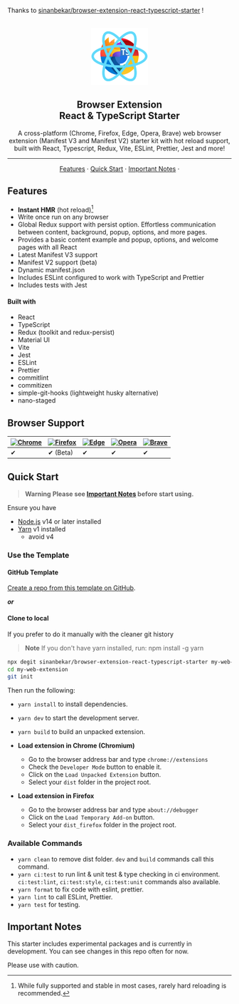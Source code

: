 Thanks to [sinanbekar/browser-extension-react-typescript-starter](https://github.com/sinanbekar/browser-extension-react-typescript-starter) !

<div align="center">
  <br>
 <img src="https://raw.githubusercontent.com/sinanbekar/browser-extension-react-typescript-starter/main/public/images/extension_128.png" alt="Browser Extension React & TypeScript Starter" width="128">
  <br>
  <h2>
    Browser Extension <br>
    React & TypeScript Starter
    <br>
  </h2>
</div>

<p align="center">A cross-platform (Chrome, Firefox, Edge, Opera, Brave) web browser extension (Manifest V3 and Manifest V2) starter kit with hot reload support, built with React, Typescript, Redux, Vite, ESLint, Prettier, Jest and more! </p>
<hr />

<p align="center">
  <a href="#features">Features</a> ·
  <a href="#quick-start">Quick Start</a> ·
  <a href="#important-notes">Important Notes</a> ·
</p>

## Features

- **Instant HMR** (hot reload)[^1]
- Write once run on any browser
- Global Redux support with persist option. Effortless communication between content, background, popup, options, and more pages.
- Provides a basic content example and popup, options, and welcome pages with all React
- Latest Manifest V3 support
- Manifest V2 support (beta)
- Dynamic manifest.json
- Includes ESLint configured to work with TypeScript and Prettier
- Includes tests with Jest

#### Built with

- React
- TypeScript
- Redux (toolkit and redux-persist)
- Material UI
- Vite
- Jest
- ESLint
- Prettier
- commitlint
- commitizen
- simple-git-hooks (lightweight husky alternative)
- nano-staged

[^1]: While fully supported and stable in most cases, rarely hard reloading is recommended.

## Browser Support

| [![Chrome](https://raw.github.com/alrra/browser-logos/master/src/chrome/chrome_48x48.png)](/) | [![Firefox](https://raw.github.com/alrra/browser-logos/master/src/firefox/firefox_48x48.png)](/) | [![Edge](https://raw.github.com/alrra/browser-logos/master/src/edge/edge_48x48.png)](/) | [![Opera](https://raw.github.com/alrra/browser-logos/master/src/opera/opera_48x48.png)](/) | [![Brave](https://raw.github.com/alrra/browser-logos/master/src/brave/brave_48x48.png)](/) |
| --------------------------------------------------------------------------------------------- | ------------------------------------------------------------------------------------------------ | --------------------------------------------------------------------------------------- | ------------------------------------------------------------------------------------------ | ------------------------------------------------------------------------------------------ |
| ✔                                                                                             | ✔ (Beta)                                                                                         | ✔                                                                                       | ✔                                                                                          | ✔                                                                                          |

## Quick Start

> **Warning** **Please see [Important Notes](#important-notes) before start using.**

Ensure you have

- [Node.js](https://nodejs.org) v14 or later installed
- [Yarn](https://yarnpkg.com) v1 installed
  - avoid v4

### Use the Template

#### GitHub Template

[Create a repo from this template on GitHub](https://github.com/sinanbekar/browser-extension-react-typescript-starter/generate).

**_or_**

#### Clone to local

If you prefer to do it manually with the cleaner git history

> **Note** If you don't have yarn installed, run: npm install -g yarn

```bash
npx degit sinanbekar/browser-extension-react-typescript-starter my-web-extension
cd my-web-extension
git init
```

Then run the following:

- `yarn install` to install dependencies.
- `yarn dev` to start the development server.
- `yarn build` to build an unpacked extension.

- **Load extension in Chrome (Chromium)**

  - Go to the browser address bar and type `chrome://extensions`
  - Check the `Developer Mode` button to enable it.
  - Click on the `Load Unpacked Extension` button.
  - Select your `dist` folder in the project root.

- **Load extension in Firefox**

  - Go to the browser address bar and type `about://debugger`
  - Click on the `Load Temporary Add-on` button.
  - Select your `dist_firefox` folder in the project root.

### Available Commands

- `yarn clean` to remove dist folder. `dev` and `build` commands call this command.
- `yarn ci:test` to run lint & unit test & type checking in ci environment. `ci:test:lint`, `ci:test:style`, `ci:test:unit` commands also available.
- `yarn format` to fix code with eslint, prettier.
- `yarn lint` to call ESLint, Prettier.
- `yarn test` for testing.

## Important Notes

This starter includes experimental packages and is currently in development. You can see changes in this repo often for now.

Please use with caution.
